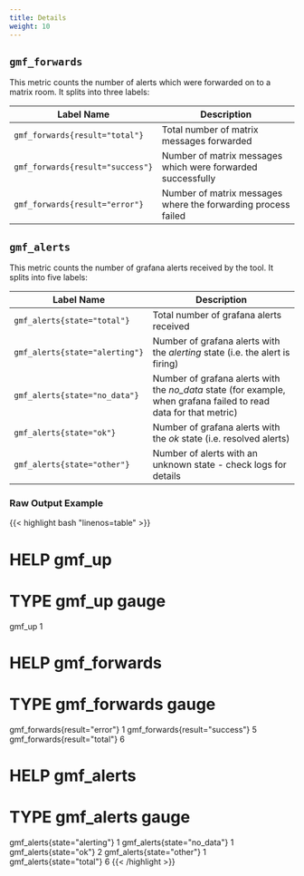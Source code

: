 ```yaml
---
title: Details
weight: 10
---
```


## `gmf_forwards`

This metric counts the number of alerts which were forwarded on to a matrix room. It splits into three labels:

| Label Name | Description |
|------------|-------------|
| `gmf_forwards{result="total"}` | Total number of matrix messages forwarded |
| `gmf_forwards{result="success"}` | Number of matrix messages which were forwarded successfully |
| `gmf_forwards{result="error"}` | Number of matrix messages where the forwarding process failed  |

## `gmf_alerts`

This metric counts the number of grafana alerts received by the tool. It splits into five labels:

| Label Name | Description |
|------------|-------------|
| `gmf_alerts{state="total"}` | Total number of grafana alerts received |
| `gmf_alerts{state="alerting"}` | Number of grafana alerts with the *alerting* state (i.e. the alert is firing) |
| `gmf_alerts{state="no_data"}` | Number of grafana alerts with the *no_data* state (for example, when grafana failed to read data for that metric) |
| `gmf_alerts{state="ok"}` | Number of grafana alerts with the *ok* state (i.e. resolved alerts) |
| `gmf_alerts{state="other"}` | Number of alerts with an unknown state - check logs for details |

### Raw Output Example
{{< highlight bash "linenos=table" >}}
# HELP gmf_up
# TYPE gmf_up gauge
gmf_up 1
# HELP gmf_forwards
# TYPE gmf_forwards gauge
gmf_forwards{result="error"} 1
gmf_forwards{result="success"} 5
gmf_forwards{result="total"} 6
# HELP gmf_alerts
# TYPE gmf_alerts gauge
gmf_alerts{state="alerting"} 1
gmf_alerts{state="no_data"} 1
gmf_alerts{state="ok"} 2
gmf_alerts{state="other"} 1
gmf_alerts{state="total"} 6
{{< /highlight >}}
